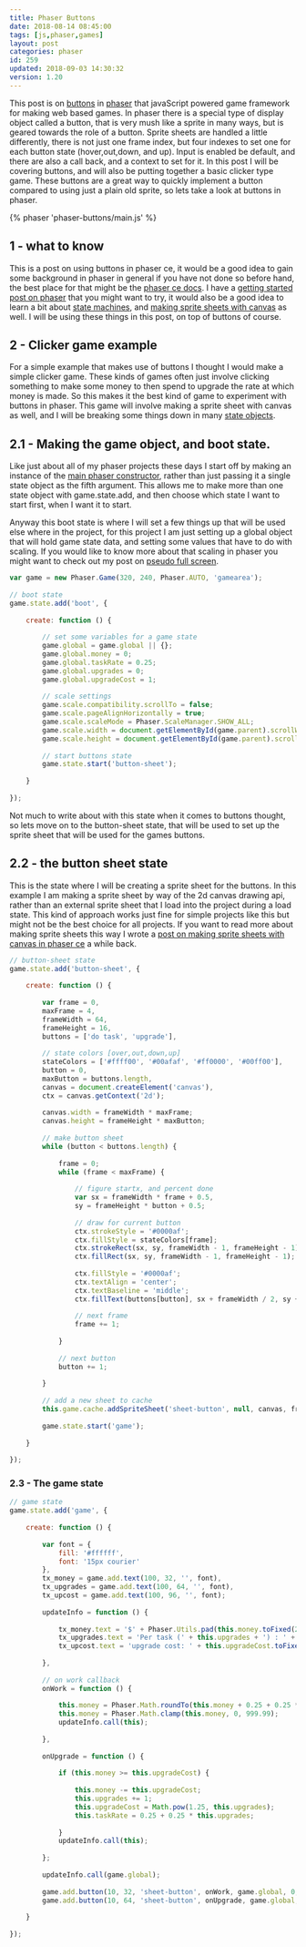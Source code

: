 ```yaml
---
title: Phaser Buttons
date: 2018-08-14 08:45:00
tags: [js,phaser,games]
layout: post
categories: phaser
id: 259
updated: 2018-09-03 14:30:32
version: 1.20
---
```


This post is on [buttons](https://photonstorm.github.io/phaser-ce/Phaser.Button.html) in [phaser](http://phaser.io) that javaScript powered game framework for making web based games. In phaser there is a special type of display object called a button, that is very mush like a sprite in many ways, but is geared towards the role of a button. Sprite sheets are handled a little differently, there is not just one frame index, but four indexes to set one for each button state (hover,out,down, and up). Input is enabled be default, and there are also a call back, and a context to set for it. In this post I will be covering buttons, and will also be putting together a basic clicker type game. These buttons are a great way to quickly implement a button compared to using just a plain old sprite, so lets take a look at buttons in phaser.

<!-- more -->


{% phaser 'phaser-buttons/main.js' %}


## 1 - what to know

This is a post on using buttons in phaser ce, it would be a good idea to gain some background in phaser in general if you have not done so before hand, the best place for that might be the [phaser ce docs](https://photonstorm.github.io/phaser-ce/). I have a [getting started post on phaser](/2017/10/04/phaser-getting-started/) that you might want to try, it would also be a good idea to learn a bit about [state machines](/2017/10/05/phaser-state-manager/), and [making sprite sheets with canvas](/2018/08/04/phaser-sprite-from-canvas/) as well. I will be using these things in this post, on top of buttons of course.

## 2 - Clicker game example

For a simple example that makes use of buttons I thought I would make a simple clicker game. These kinds of games often just involve clicking something to make some money to then spend to upgrade the rate at which money is made. So this makes it the best kind of game to experiment with buttons in phaser. This game will involve making a sprite sheet with canvas as well, and I will be breaking some things down in many [state objects](/2017/10/06/phaser-state-objects/).

## 2.1 - Making the game object, and boot state.

Like just about all of my phaser projects these days I start off by making an instance of the [main phaser constructor](/2017/10/11/phaser-main-game-constructor/), rather than just passing it a single state object as the fifth argument. This allows me to make more than one state object with game.state.add, and then choose which state I want to start first, when I want it to start.

Anyway this boot state is where I will set a few things up that will be used else where in the project, for this project I am just setting up a global object that will hold game state data, and setting some values that have to do with scaling. If you would like to know more about that scaling in phaser you might want to check out my post on [pseudo full screen](/2018/08/13/phaser-scale-fullscreen-pseudo/).

```js
var game = new Phaser.Game(320, 240, Phaser.AUTO, 'gamearea');
 
// boot state
game.state.add('boot', {
 
    create: function () {
 
        // set some variables for a game state
        game.global = game.global || {};
        game.global.money = 0;
        game.global.taskRate = 0.25;
        game.global.upgrades = 0;
        game.global.upgradeCost = 1;
 
        // scale settings
        game.scale.compatibility.scrollTo = false;
        game.scale.pageAlignHorizontally = true;
        game.scale.scaleMode = Phaser.ScaleManager.SHOW_ALL;
        game.scale.width = document.getElementById(game.parent).scrollWidth;
        game.scale.height = document.getElementById(game.parent).scrollHeight;
 
        // start buttons state
        game.state.start('button-sheet');
 
    }
 
});
```

Not much to write about with this state when it comes to buttons thought, so lets move on to the button-sheet state, that will be used to set up the sprite sheet that will be used for the games buttons.

## 2.2 - the button sheet state

This is the state where I will be creating a sprite sheet for the buttons. In this example I am making a sprite sheet by way of the 2d canvas drawing api, rather than an external sprite sheet that I load into the project during a load state. This kind of approach works just fine for simple projects like this but might not be the best choice for all projects. If you want to read more about making sprite sheets this way I wrote a [post on making sprite sheets with canvas in phaser ce](/2018/08/04/phaser-sprite-from-canvas/) a while back.

```js
// button-sheet state
game.state.add('button-sheet', {
 
    create: function () {
 
        var frame = 0,
        maxFrame = 4,
        frameWidth = 64,
        frameHeight = 16,
        buttons = ['do task', 'upgrade'],
 
        // state colors [over,out,down,up]
        stateColors = ['#ffff00', '#00afaf', '#ff0000', '#00ff00'],
        button = 0,
        maxButton = buttons.length,
        canvas = document.createElement('canvas'),
        ctx = canvas.getContext('2d');
 
        canvas.width = frameWidth * maxFrame;
        canvas.height = frameHeight * maxButton;
 
        // make button sheet
        while (button < buttons.length) {
 
            frame = 0;
            while (frame < maxFrame) {
 
                // figure startx, and percent done
                var sx = frameWidth * frame + 0.5,
                sy = frameHeight * button + 0.5;
 
                // draw for current button
                ctx.strokeStyle = '#0000af';
                ctx.fillStyle = stateColors[frame];
                ctx.strokeRect(sx, sy, frameWidth - 1, frameHeight - 1);
                ctx.fillRect(sx, sy, frameWidth - 1, frameHeight - 1);
 
                ctx.fillStyle = '#0000af';
                ctx.textAlign = 'center';
                ctx.textBaseline = 'middle';
                ctx.fillText(buttons[button], sx + frameWidth / 2, sy + frameHeight / 2)
 
                // next frame
                frame += 1;
 
            }
 
            // next button
            button += 1;
 
        }
 
        // add a new sheet to cache
        this.game.cache.addSpriteSheet('sheet-button', null, canvas, frameWidth, frameHeight, maxFrame * maxButton, 0, 0);
 
        game.state.start('game');
 
    }
 
});
```

### 2.3 - The game state

```js
// game state
game.state.add('game', {
 
    create: function () {
 
        var font = {
            fill: '#ffffff',
            font: '15px courier'
        },
        tx_money = game.add.text(100, 32, '', font),
        tx_upgrades = game.add.text(100, 64, '', font),
        tx_upcost = game.add.text(100, 96, '', font);
 
        updateInfo = function () {
 
            tx_money.text = '$' + Phaser.Utils.pad(this.money.toFixed(2), 6, 0, 1);
            tx_upgrades.text = 'Per task (' + this.upgrades + ') : ' + this.taskRate.toFixed(2);
            tx_upcost.text = 'upgrade cost: ' + this.upgradeCost.toFixed(2);
 
        },
 
        // on work callback
        onWork = function () {
 
            this.money = Phaser.Math.roundTo(this.money + 0.25 + 0.25 * this.upgrades, -2);
            this.money = Phaser.Math.clamp(this.money, 0, 999.99);
            updateInfo.call(this);
 
        },
 
        onUpgrade = function () {
 
            if (this.money >= this.upgradeCost) {
 
                this.money -= this.upgradeCost;
                this.upgrades += 1;
                this.upgradeCost = Math.pow(1.25, this.upgrades);
                this.taskRate = 0.25 + 0.25 * this.upgrades;
 
            }
            updateInfo.call(this);
 
        };
 
        updateInfo.call(game.global);
 
        game.add.button(10, 32, 'sheet-button', onWork, game.global, 0, 1, 2, 3);
        game.add.button(10, 64, 'sheet-button', onUpgrade, game.global, 4, 5, 6, 7);
 
    }
 
});
```